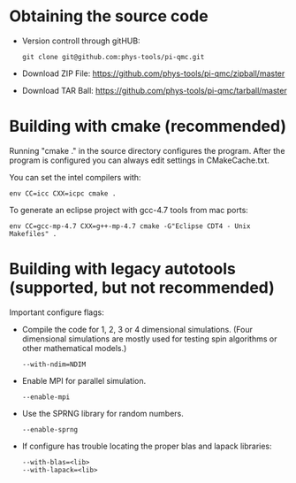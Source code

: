 # Obtaining the source code

*   Version controll through gitHUB:

        git clone git@github.com:phys-tools/pi-qmc.git
        
*   Download ZIP File: https://github.com/phys-tools/pi-qmc/zipball/master
*   Download TAR Ball: https://github.com/phys-tools/pi-qmc/tarball/master


# Building with cmake (recommended)

Running "cmake ." in the source directory configures the program.
After the program is configured you can always edit settings in CMakeCache.txt.

You can set the intel compilers with:

    env CC=icc CXX=icpc cmake .

To generate an eclipse project with gcc-4.7 tools from mac ports:

    env CC=gcc-mp-4.7 CXX=g++-mp-4.7 cmake -G"Eclipse CDT4 - Unix Makefiles" .
    

# Building with legacy autotools (supported, but not  recommended)

Important configure flags:

*   Compile the code for 1, 2, 3 or 4 dimensional
    simulations. (Four dimensional simulations are mostly
    used for testing spin algorithms or other mathematical
    models.) 

        --with-ndim=NDIM
 
*   Enable MPI for parallel simulation.

        --enable-mpi

*   Use the SPRNG library for random numbers.

        --enable-sprng


*   If configure has trouble locating the proper blas
    and lapack libraries:

        --with-blas=<lib>
        --with-lapack=<lib>


